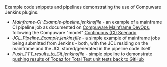 Example code snippets and pipelines demonstrating the use of Compuware Jenkins plugins.

- *Mainframe-CI-Example-pipeline.jenkinsfile* - an example of a mainframe CI pipeline job as documented on [Compuware Mainframe DevOps](https://devops.api.compuware.com/pipelines/Mainframe-CI-Example-pipeline.htm), following the Compuware "model" [Continuous (CI) Scenario](https://devops.api.compuware.com/pipeline_scenario/pipelines.html)
- *JCL_Pipeline_Example.jenkinsfile* - a simple example of mainframe jobs being submitted from Jenkins - both, with the JCL residing on the mainframe and the JCL stored/generated in the pipeline code itself
- *Push_TTT_results_to_Git.jenkinsfile* - simple pipeline to demonstrate [pushing results of Topaz for Total Test unit tests back to GitHub](https://devops.api.compuware.com/pipelines/Push_TTT_results_to_Git.html)